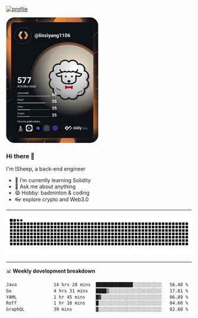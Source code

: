 [![profile](https://user-images.githubusercontent.com/54968314/208005045-e4b42f3b-833d-4242-bfcc-e764865553a2.svg)](https://www.calligrapher.ai/)

<a href="https://app.daily.dev/linziyang1106"><img src="/devcard.png" width="250" alt="ISheep's Dev Card"/></a>

### Hi there 🐏

I'm ISheep, a back-end engineer

- 🔭 I’m currently learning Solidity
- 💬 Ask me about anything
- 😄 Hobby: badminton & coding
- 👓 explore crypto and Web3.0

-------

![](https://raw.githubusercontent.com/ISheepp/ISheepp/output/github-contribution-grid-snake.svg)

-------

📊 **Weekly development breakdown**
<!--START_SECTION:waka-->

```txt
Java              14 hrs 20 mins  ██████████████░░░░░░░░░░░   56.48 %
Go                4 hrs 31 mins   ████▒░░░░░░░░░░░░░░░░░░░░   17.81 %
YAML              1 hr 45 mins    █▓░░░░░░░░░░░░░░░░░░░░░░░   06.89 %
Roff              1 hr 10 mins    █░░░░░░░░░░░░░░░░░░░░░░░░   04.60 %
GraphQL           39 mins         ▓░░░░░░░░░░░░░░░░░░░░░░░░   02.60 %
```

<!--END_SECTION:waka-->
